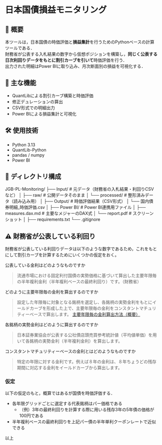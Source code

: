 # 日本国債損益モニタリング

## 📌 概要
本ツールは，日本国債の時価評価と**損益集計**を行うためのPythonベースの計算ツールである．  
財務省が公表する入札結果の数字から仮想ポジションを構築し，**同じく公表する日次利回りデータをもとに割引カーブを引いて**時価評価を行う．  
出力された明細はPower BIに取り込み、月次断面別の損益を可視化する．

## 🧮 主な機能
- QuantLibによる割引カーブ構築と時価評価
- 修正デュレーションの算出
- CSV形式での明細出力
- Power BIによる損益集計と可視化

## 🛠 使用技術
- Python 3.13
- QuantLib-Python
- pandas / numpy
- Power BI

## 📂 ディレクトリ構成

JGB-PL-Monitoring/
├── Input/                      # 元データ（財務省の入札結果・利回りCSVなど）
│   ├── raw/                    # 公開データそのまま
│   └── processed/              # 整形済みデータ（読み込み用）
│
├── Output/                     # 時価評価結果（CSV形式）
│   └── 国内債券明細_時価評価.csv
│
├── Power BI/                   # Power BI連携用ファイル
│   ├── measures.dax.md         # 主要なメジャーのDAX式
│   └── report.pdf              # スクリーンショット
│
├── requirements.txt
└── .gitignore

## ⚠️ 財務省が公表している利回り

財務省が公表している利回りデータは以下のような数字であるため，これをもとにして割引カーブを計算するためにいくつかの仮定をおく。

公表している金利はどのようなものですか
> 流通市場における固定利付国債の実勢価格に基づいて算出した主要年限毎の半年複利金利（半年複利ベースの最終利回り）です。（財務省）

どのように主要年限毎の金利を算出するのですか
> 設定した年限毎に対象となる銘柄を選定し、各銘柄の実勢金利をもとにイールドカーブを形成した上で、主要年限毎の金利をコンスタントマチュリティーベースで算出します。
[主要年限毎の金利算出方法（概要）](https://www.mof.go.jp/jgbs/reference/interest_rate/outline.pdf)

各銘柄の実勢金利はどのように算出するのですか
> 日本証券業協会が公表する公社債店頭売買参考統計値（平均値単価）を用いて各銘柄の実勢金利（半年複利金利）を算出します。

コンスタントマチュリティーベースの金利とはどのようなものですか
> 特定の年限に対する金利です。例えば８年の金利は、８年ちょうどの残存期間に対応する金利をイールドカーブから算出します。

### 仮定

以下の仮定のもと，概算ではあるが国債を時価評価する．

- 各年限グリッドごとに選定する代表銘柄はパー価格である
    - （例）3年の最終利回りを計算する際に用いる残存3年の5年債の価格が100円である
- 半年複利ベースの最終利回りを上記パー債の半年単利クーポンレートで近似できる

以上